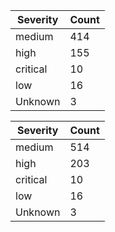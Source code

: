 | Severity | Count |
|----------|-------|
| medium | 414 |
| high | 155 |
| critical | 10 |
| low | 16 |
| Unknown | 3 |


| Severity | Count |
|----------|-------|
| medium | 514 |
| high | 203 |
| critical | 10 |
| low | 16 |
| Unknown | 3 |